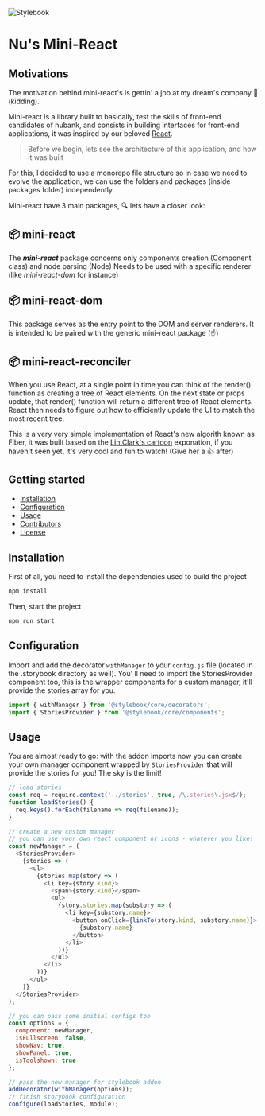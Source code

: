 ![Stylebook](./docs/static/readme-presentation-v01.png)

# Nu's Mini-React

## Motivations

The motivation behind mini-react's is gettin' a job at my dream's company 💜 (kidding).

Mini-react is a library built to basically, test the skills of front-end candidates of nubank, and consists in building interfaces for front-end applications, it was inspired by our beloved [React](https://reactjs.org/).

> Before we begin, lets see the architecture of this application, and how it was built

For this, I decided to use a monorepo file structure so in case we need to evolve the application, we can use the folders and packages (inside packages folder) independently.

Mini-react have 3 main packages, 🔍 lets have a closer look:

## 📦 mini-react

The **_mini-react_** package concerns only components creation (Component class) and node parsing (Node) Needs to be used with a specific renderer (like _mini-react-dom_ for instance)

## 📦 mini-react-dom

This package serves as the entry point to the DOM and server renderers. It is intended to be paired with the generic mini-react package (☝️)

## 📦 mini-react-reconciler

When you use React, at a single point in time you can think of the render() function as creating a tree of React elements. On the next state or props update, that render() function will return a different tree of React elements. React then needs to figure out how to efficiently update the UI to match the most recent tree.

This is a very very simple implementation of React's new algorith known as Fiber, it was built based on the [Lin Clark's cartoon](https://www.youtube.com/watch?v=ZCuYPiUIONs) exponation, if you haven't seen yet, it's very cool and fun to watch! (Give her a 👍 after)

## Getting started

- [Installation](#installation)
- [Configuration](#configuration)
- [Usage](#usage)
- [Contributors](#contributors)
- [License](#license)

## Installation

First of all, you need to install the dependencies used to build the project

```sh
npm install
```

Then, start the project

```js
npm run start
```

## Configuration

Import and add the decorator `withManager` to your `config.js` file (located in the .storybook directory as well).
You' ll need to import the StoriesProvider component too, this is the wrapper components for a custom manager, it'll provide the stories array for you.

```js
import { withManager } from '@stylebook/core/decorators';
import { StoriesProvider } from '@stylebook/core/components';
```

## Usage

You are almost ready to go: with the addon imports now you can create your own manager component wrapped by `StoriesProvider` that will provide the stories for you! The sky is the limit!

```js
// load stories
const req = require.context('../stories', true, /\.stories\.jsx$/);
function loadStories() {
  req.keys().forEach(filename => req(filename));
}

// create a new custom manager
// you can use your own react component or icons - whatever you like!
const newManager = (
  <StoriesProvider>
    {stories => (
      <ul>
        {stories.map(story => (
          <li key={story.kind}>
            <span>{story.kind}</span>
            <ul>
              {story.stories.map(substory => (
                <li key={substory.name}>
                  <button onClick={linkTo(story.kind, substory.name)}>
                    {substory.name}
                  </button>
                </li>
              ))}
            </ul>
          </li>
        ))}
      </ul>
    )}
  </StoriesProvider>
);

// you can pass some initial configs too
const options = {
  component: newManager,
  isFullscreen: false,
  showNav: true,
  showPanel: true,
  isToolshown: true
};

// pass the new manager for stylebook addon
addDecorator(withManager(options));
// finish storybook configuration
configure(loadStories, module);
```
